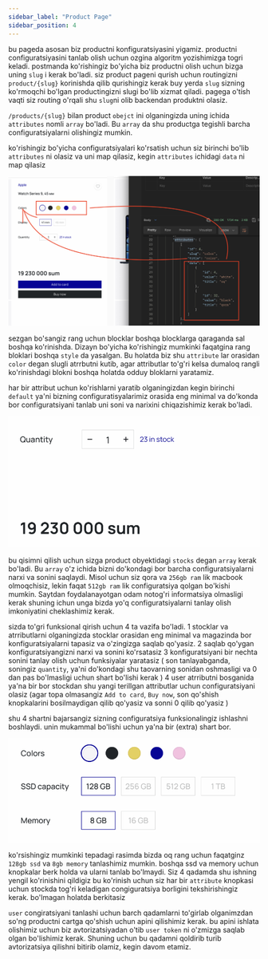 ```yaml
---
sidebar_label: "Product Page"
sidebar_position: 4
---
```



bu pageda asosan biz productni konfiguratsiyasini yigamiz. productni configuratsiyasini tanlab olish uchun ozgina algoritm yozishimizga togri keladi.
postmanda ko'rishingiz bo'yicha biz productni olish uchun bizga uning `slug` i kerak bo'ladi. siz product pageni qurish uchun routingizni `product/{slug}` korinishda qilib qurishingiz kerak buy yerda `slug` sizning ko'rmoqchi bo'lgan productingizni slugi bo'lib xizmat qiladi. pagega o'tish vaqti siz routing o'rqali shu `slug`ni olib backendan produktni olasiz.

`/products/{slug}` bilan product `obejct` ini olganingizda uning ichida  `attributes` nomli `array` bo'ladi. Bu `array` da shu productga tegishli barcha configuratsiyalarni olishingiz mumkin.

ko'rishingiz bo'yicha configuratsiyalari ko'rsatish uchun siz birinchi bo'lib `attributes` ni olasiz va uni map qilasiz, kegin `attributes` ichidagi `data` ni map qilasiz

![Figma preview](./img/priduct_attribute_demo.png)

sezgan bo'sangiz rang uchun blocklar boshqa blocklarga qaraganda sal boshqa ko'rinishda. Dizayn bo'yicha ko'rishingiz mumkinki faqatgina rang bloklari boshqa `style` da yasalgan. Bu holatda biz shu `attribute` lar orasidan `color` degan slugli atrrbutni kutib, agar attributlar to'g'ri kelsa dumaloq rangli ko'rinishdagi blokni boshqa holatda odduy bloklarni yaratamiz.

har bir attribut uchun ko'rishlarni yaratib olganingizdan kegin birinchi `default` ya'ni bizning configuratisyalarimiz orasida eng minimal va do'konda bor configuratsiyani tanlab uni soni va narixini chiqazishimiz kerak bo'ladi.

![Figma preview](./img/product_stock_demo.png)

bu qisimni qilish uchun sizga product obyektidagi `stocks` degan `array` kerak bo'ladi. Bu `array` o'z ichida bizni do'kondagi bor barcha configuratsiyalarni narxi va sonini saqlaydi. Misol uchun siz qora va `256gb ram` lik macbook olmoqchisiz, lekin faqat `512gb ram` lik configuratsiya qolgan bo'kishi mumkin. Saytdan foydalanayotgan odam notog'ri informatsiya olmasligi kerak shuning ichun unga bizda yo'q configuratsiyalarni tanlay olish imkoniyatini cheklashimiz kerak.

sizda to'gri funksional qirish uchun 4 ta vazifa bo'ladi.
1 stocklar va atrributlarni olganingizda stocklar orasidan eng minimal va magazinda bor konfiguratsiyalarni tapasiz va o'zingizga saqlab qo'yasiz.
2 saqlab qo'ygan konfiguratsiyangizni narxi va sonini ko'rsatasiz
3 konfiguratsiyani bir nechta sonini tanlay olish uchun funksiyalar yaratasiz ( son tanlayabganda, soningiz `quantity`, ya'ni do'kondagi shu taovarning sonidan oshmasligi va 0 dan pas bo'lmasligi uchun shart bo'lishi kerak )
4 user atrributni bosganida ya'na bir bor stockdan shu yangi terillgan attributlar uchun configuratsiyani olasiz (agar topa olmasangiz `Add to card`, `Buy now`, son qo'shish knopkalarini bosilmaydigan qilib qo'yasiz va sonni 0 qilib qo'yasiz )

shu 4 shartni bajarsangiz sizning configuratsiya funksionalingiz ishlashni boshlaydi.
unin mukammal bo'lishi uchun ya'na bir (extra) shart bor.

![Figma preview](./img/atrribute_disabled_demo.png)

ko'rsishingiz mumkinki tepadagi rasimda bizda oq rang uchun faqatginz `128gb ssd` va `8gb memory` tanlashimiz mumkin. boshqa ssd va memory uchun knopkalar berk holda va ularni tanlab bo'lmaydi. Siz 4 qadamda shu ishning yengil ko'rinishini qildigiz bu ko'rinish uchun siz har bir `attribute` knopkasi uchun stockda tog'ri keladigan congiguratsiya borligini tekshirishingiz kerak. bo'lmagan holatda berkitasiz

`user` congiratsiyani tanlashi uchun barch qadamlarni to'girlab olganimzdan so'ng productni cartga qo'shish uchun apini qilishimiz kerak. bu apini ishlata olishimiz uchun biz avtorizatsiyadan o'tib `user token` ni o'zmizga saqlab olgan bo'lishimiz kerak. Shuning uchun bu qadamni qoldirib turib avtorizatsiya qilishni bitirib olamiz, kegin davom etamiz.